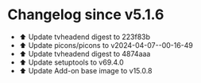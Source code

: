 # Changelog since v5.1.6
- ⬆️ Update tvheadend digest to 223f83b 
- ⬆️ Update picons/picons to v2024-04-07--00-16-49 
- ⬆️ Update tvheadend digest to 4874aaa 
- ⬆️ Update setuptools to v69.4.0 
- ⬆️ Update Add-on base image to v15.0.8 
